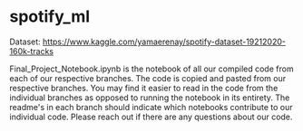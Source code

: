 # spotify_ml

Dataset: https://www.kaggle.com/yamaerenay/spotify-dataset-19212020-160k-tracks

Final_Project_Notebook.ipynb is the notebook of all our compiled code from each of our respective branches.  The code is copied and pasted from our respective branches.  You may find it easier to read in the code from the individual branches as opposed to running the notebook in its entirety. The readme's in each branch should indicate which notebooks contribute to our individual code.  Please reach out if there are any questions about our code. 

